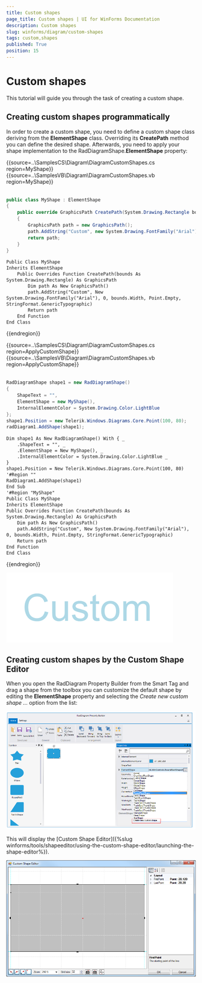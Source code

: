 ```yaml
---
title: Custom shapes
page_title: Custom shapes | UI for WinForms Documentation
description: Custom shapes
slug: winforms/diagram/custom-shapes
tags: custom,shapes
published: True
position: 15
---
```


# Custom shapes



This tutorial will guide you through the task of creating a custom shape.

## Creating custom shapes programmatically

In order to create a custom shape, you need to define a custom shape class deriving from the __ElementShape__ class. Overriding its __CreatePath__ method you can define the desired shape. Afterwards, you need to apply your shape implementation to the RadDiagramShape.__ElementShape__ property: 

{{source=..\SamplesCS\Diagram\DiagramCustomShapes.cs region=MyShape}} 
{{source=..\SamplesVB\Diagram\DiagramCustomShapes.vb region=MyShape}} 

````C#
    
public class MyShape : ElementShape
{
    public override GraphicsPath CreatePath(System.Drawing.Rectangle bounds)
    {
        GraphicsPath path = new GraphicsPath();
        path.AddString("Custom", new System.Drawing.FontFamily("Arial"), 0, bounds.Width, Point.Empty, StringFormat.GenericTypographic);
        return path;
    }
}

````
````VB.NET
Public Class MyShape
Inherits ElementShape
    Public Overrides Function CreatePath(bounds As System.Drawing.Rectangle) As GraphicsPath
        Dim path As New GraphicsPath()
        path.AddString("Custom", New System.Drawing.FontFamily("Arial"), 0, bounds.Width, Point.Empty, StringFormat.GenericTypographic)
        Return path
    End Function
End Class

````

{{endregion}} 
 

{{source=..\SamplesCS\Diagram\DiagramCustomShapes.cs region=ApplyCustomShape}} 
{{source=..\SamplesVB\Diagram\DiagramCustomShapes.vb region=ApplyCustomShape}} 

````C#
            
RadDiagramShape shape1 = new RadDiagramShape()
{
    ShapeText = "",
    ElementShape = new MyShape(),
    InternalElementColor = System.Drawing.Color.LightBlue
};
shape1.Position = new Telerik.Windows.Diagrams.Core.Point(100, 80);
radDiagram1.AddShape(shape1);

````
````VB.NET
Dim shape1 As New RadDiagramShape() With { _
    .ShapeText = "", _
    .ElementShape = New MyShape(), _
    .InternalElementColor = System.Drawing.Color.LightBlue _
}
shape1.Position = New Telerik.Windows.Diagrams.Core.Point(100, 80)
'#Region ""
RadDiagram1.AddShape(shape1)
End Sub
'#Region "MyShape"
Public Class MyShape
Inherits ElementShape
Public Overrides Function CreatePath(bounds As System.Drawing.Rectangle) As GraphicsPath
    Dim path As New GraphicsPath()
    path.AddString("Custom", New System.Drawing.FontFamily("Arial"), 0, bounds.Width, Point.Empty, StringFormat.GenericTypographic)
    Return path
End Function
End Class

````

{{endregion}} 


![diagram-custom-shapes 001](images/diagram-custom-shapes001.png)

## Creating custom shapes by the Custom Shape Editor

When you open the RadDiagram Property Builder from the Smart Tag and drag a shape from the toolbox you can customize the default shape  by editing the __ElementShape__ property and selecting the *Create new custom shape ...* option from the list:

![diagram-custom-shapes 002](images/diagram-custom-shapes002.png)

This will display the [Custom Shape Editor]({%slug winforms/tools/shapeeditor/using-the-custom-shape-editor/launching-the-shape-editor%}).
        
![diagram-custom-shapes 003](images/diagram-custom-shapes003.png)

